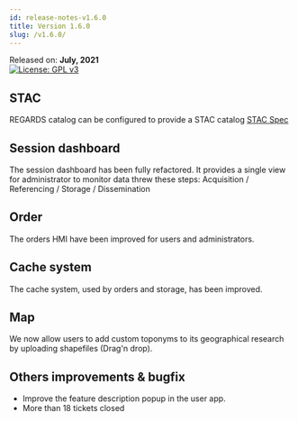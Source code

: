 ```yaml
---
id: release-notes-v1.6.0
title: Version 1.6.0
slug: /v1.6.0/
---
```


Released on: **July, 2021**  
[![License: GPL v3](https://img.shields.io/badge/License-GPLv3-blue.svg)](https://www.gnu.org/licenses/gpl-3.0)

## STAC

REGARDS catalog can be configured to provide a STAC catalog [STAC Spec](https://stacspec.org/)

## Session dashboard

The session dashboard has been fully refactored. It provides a single view for administrator to monitor data threw these steps: Acquisition / Referencing / Storage / Dissemination

## Order

The orders HMI have been improved for users and administrators.

## Cache system

The cache system, used by orders and storage, has been improved.

## Map

We now allow users to add custom toponyms to its geographical research by uploading shapefiles (Drag'n drop).  

## Others improvements & bugfix

- Improve the feature description popup in the user app.
- More than 18 tickets closed
